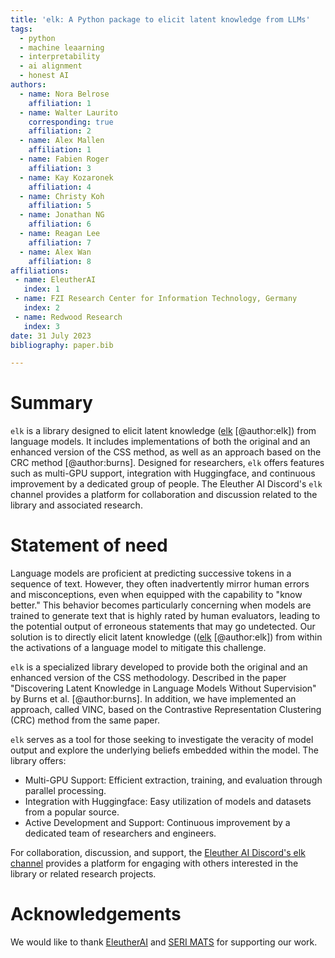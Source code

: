 ```yaml
---
title: 'elk: A Python package to elicit latent knowledge from LLMs'
tags:
  - python
  - machine leaarning
  - interpretability
  - ai alignment
  - honest AI
authors:
  - name: Nora Belrose
    affiliation: 1 
  - name: Walter Laurito
    corresponding: true
    affiliation: 2
  - name: Alex Mallen
    affiliation: 1
  - name: Fabien Roger
    affiliation: 3
  - name: Kay Kozaronek
    affiliation: 4
  - name: Christy Koh
    affiliation: 5
  - name: Jonathan NG
    affiliation: 6
  - name: Reagan Lee
    affiliation: 7
  - name: Alex Wan
    affiliation: 8
affiliations:
 - name: EleutherAI
   index: 1
 - name: FZI Research Center for Information Technology, Germany
   index: 2
 - name: Redwood Research
   index: 3
date: 31 July 2023
bibliography: paper.bib

---
```


# Summary

`elk` is a library designed to elicit latent knowledge ([elk](`https://docs.google.com/document/d/1WwsnJQstPq91_Yh-Ch2XRL8H_EpsnjrC1dwZXR37PC8/`) [@author:elk]) from language models. It includes implementations of both the original and an enhanced version of the CSS method, as well as an approach based on the CRC method [@author:burns]. Designed for researchers, `elk` offers features such as multi-GPU support, integration with Huggingface, and continuous improvement by a dedicated group of people. The Eleuther AI Discord's `elk` channel provides a platform for collaboration and discussion related to the library and associated research.

# Statement of need

Language models are proficient at predicting successive tokens in a sequence of text. However, they often inadvertently mirror human errors and misconceptions, even when equipped with the capability to "know better." This behavior becomes particularly concerning when models are trained to generate text that is highly rated by human evaluators, leading to the potential output of erroneous statements that may go undetected. Our solution is to directly elicit latent knowledge (([elk](`https://docs.google.com/document/d/1WwsnJQstPq91_Yh-Ch2XRL8H_EpsnjrC1dwZXR37PC8/edit`) [@author:elk]) from within the activations of a language model to mitigate this challenge.

`elk` is a specialized library developed to provide both the original and an enhanced version of the CSS methodology. Described in the paper "Discovering Latent Knowledge in Language Models Without Supervision" by Burns et al. [@author:burns]. In addition, we have implemented an approach, called VINC, based on the Contrastive Representation Clustering (CRC) method from the same paper.

`elk` serves as a tool for those seeking to investigate the veracity of model output and explore the underlying beliefs embedded within the model. The library offers:

- Multi-GPU Support: Efficient extraction, training, and evaluation through parallel processing.
- Integration with Huggingface: Easy utilization of models and datasets from a popular source.
- Active Development and Support: Continuous improvement by a dedicated team of researchers and engineers.

For collaboration, discussion, and support, the [Eleuther AI Discord's elk channel](https://discord.com/channels/729741769192767510/1070194752785489991) provides a platform for engaging with others interested in the library or related research projects.

# Acknowledgements
We would like to thank [EleutherAI](https://www.eleuther.ai/) and [SERI MATS](https://www.serimats.org/) for supporting our work.
